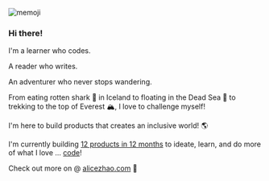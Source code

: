 ![memoji](https://user-images.githubusercontent.com/66543449/148670504-0de5b0f7-701e-42df-a404-6fbcaf002f07.png)

### Hi there!

I'm a learner who codes. 

A reader who writes. 

An adventurer who never stops wandering. 

From eating rotten shark 🦈 in Iceland to floating in the Dead Sea 🌊 to trekking to the top of Everest 🏔️, I love to challenge myself!

I'm here to build products that creates an inclusive world! 🌎

I'm currently building [12 products in 12 months](https://alicezhao.com/posts/12-products) to ideate, learn, and do more of what I love ... [code](https://github.com/12products)! 

Check out more on @ [alicezhao.com](alicezhao.com) 🌱

<!--
**alicelovescake/alicelovescake** is a ✨ _special_ ✨ repository because its `README.md` (this file) appears on your GitHub profile.

Here are some ideas to get you started:

- 🔭 I’m currently working on ...
- 🌱 I’m currently learning ...
- 👯 I’m looking to collaborate on ...
- 🤔 I’m looking for help with ...
- 💬 Ask me about ...
- 📫 How to reach me: ...
- 😄 Pronouns: ...
- ⚡ Fun fact: ...
-->
